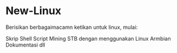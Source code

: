 # New-Linux

Berisikan berbagaimacamn ketikan untuk linux, mulai:

Skrip Shell
Script Mining STB dengan menggunakan Linux Armbian
Dokumentasi
dll
